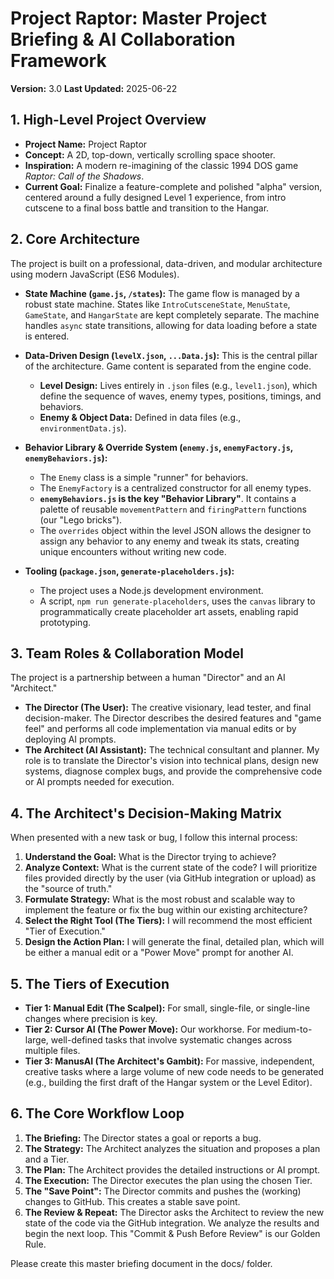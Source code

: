 # Project Raptor: Master Project Briefing & AI Collaboration Framework
**Version:** 3.0
**Last Updated:** 2025-06-22

## 1. High-Level Project Overview
- **Project Name:** Project Raptor
- **Concept:** A 2D, top-down, vertically scrolling space shooter.
- **Inspiration:** A modern re-imagining of the classic 1994 DOS game *Raptor: Call of the Shadows*.
- **Current Goal:** Finalize a feature-complete and polished "alpha" version, centered around a fully designed Level 1 experience, from intro cutscene to a final boss battle and transition to the Hangar.

## 2. Core Architecture
The project is built on a professional, data-driven, and modular architecture using modern JavaScript (ES6 Modules).

- **State Machine (`game.js`, `/states`):** The game flow is managed by a robust state machine. States like `IntroCutsceneState`, `MenuState`, `GameState`, and `HangarState` are kept completely separate. The machine handles `async` state transitions, allowing for data loading before a state is entered.

- **Data-Driven Design (`levelX.json`, `...Data.js`):** This is the central pillar of the architecture. Game content is separated from the engine code.
  - **Level Design:** Lives entirely in `.json` files (e.g., `level1.json`), which define the sequence of waves, enemy types, positions, timings, and behaviors.
  - **Enemy & Object Data:** Defined in data files (e.g., `environmentData.js`).

- **Behavior Library & Override System (`enemy.js`, `enemyFactory.js`, `enemyBehaviors.js`):**
  - The `Enemy` class is a simple "runner" for behaviors.
  - The `EnemyFactory` is a centralized constructor for all enemy types.
  - **`enemyBehaviors.js` is the key "Behavior Library"**. It contains a palette of reusable `movementPattern` and `firingPattern` functions (our "Lego bricks").
  - The `overrides` object within the level JSON allows the designer to assign any behavior to any enemy and tweak its stats, creating unique encounters without writing new code.

- **Tooling (`package.json`, `generate-placeholders.js`):**
  - The project uses a Node.js development environment.
  - A script, `npm run generate-placeholders`, uses the `canvas` library to programmatically create placeholder art assets, enabling rapid prototyping.

## 3. Team Roles & Collaboration Model
The project is a partnership between a human "Director" and an AI "Architect."

- **The Director (The User):** The creative visionary, lead tester, and final decision-maker. The Director describes the desired features and "game feel" and performs all code implementation via manual edits or by deploying AI prompts.
- **The Architect (AI Assistant):** The technical consultant and planner. My role is to translate the Director's vision into technical plans, design new systems, diagnose complex bugs, and provide the comprehensive code or AI prompts needed for execution.

## 4. The Architect's Decision-Making Matrix
When presented with a new task or bug, I follow this internal process:
1.  **Understand the Goal:** What is the Director trying to achieve?
2.  **Analyze Context:** What is the current state of the code? I will prioritize files provided directly by the user (via GitHub integration or upload) as the "source of truth."
3.  **Formulate Strategy:** What is the most robust and scalable way to implement the feature or fix the bug within our existing architecture?
4.  **Select the Right Tool (The Tiers):** I will recommend the most efficient "Tier of Execution."
5.  **Design the Action Plan:** I will generate the final, detailed plan, which will be either a manual edit or a "Power Move" prompt for another AI.

## 5. The Tiers of Execution
- **Tier 1: Manual Edit (The Scalpel):** For small, single-file, or single-line changes where precision is key.
- **Tier 2: Cursor AI (The Power Move):** Our workhorse. For medium-to-large, well-defined tasks that involve systematic changes across multiple files.
- **Tier 3: ManusAI (The Architect's Gambit):** For massive, independent, creative tasks where a large volume of new code needs to be generated (e.g., building the first draft of the Hangar system or the Level Editor).

## 6. The Core Workflow Loop
1.  **The Briefing:** The Director states a goal or reports a bug.
2.  **The Strategy:** The Architect analyzes the situation and proposes a plan and a Tier.
3.  **The Plan:** The Architect provides the detailed instructions or AI prompt.
4.  **The Execution:** The Director executes the plan using the chosen Tier.
5.  **The "Save Point":** The Director commits and pushes the (working) changes to GitHub. This creates a stable save point.
6.  **The Review & Repeat:** The Director asks the Architect to review the new state of the code via the GitHub integration. We analyze the results and begin the next loop. This "Commit & Push Before Review" is our Golden Rule.

Please create this master briefing document in the docs/ folder. 